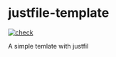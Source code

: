 # justfile-template
[![check](https://github.com/Dryamov/justfile-template/actions/workflows/code-check.yml/badge.svg?branch=main)](https://github.com/Dryamov/justfile-template/actions/workflows/code-check.yml)

A simple temlate with justfil
